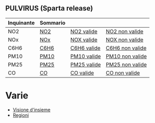 ## PULVIRUS (Sparta release)


|Inquinante | Sommario |   | | 
|:---------------|:------|:-----|:------|
|NO2| [NO2](no2/no2_summary.html) | [NO2 valide](no2/no2_valide_summary.html)  | [NO2 non valide](no2/no2_non_valide_summary.html)  |
|NOx| [NOx](nox/nox_summary.html) | [NOX valide](nox/nox_valide_summary.html) | [NOX non valide](nox/nox_non_valide_summary.html)|
|C6H6| [C6H6](c6h6/c6h6_summary.html)| [C6H6 valide](c6h6/c6h6_valide_summary.html)| [C6H6 non valide](c6h6/c6h6_non_valide_summary.html)|
|PM10 | [PM10](pm10/pm10_summary.html)| [PM10 valide](pm10/pm10_valide_summary.html)| [PM10 non valide](pm10/pm10_non_valide_summary.html)|
|PM25 | [PM25](pm25/pm25_summary.html) | [PM25 valide](pm25/pm25_valide_summary.html)| [PM25 non valide](pm25/pm25_non_valide_summary.html)|
|CO | [CO](co/co_summary.html)| [CO valide](co/co_valide_summary.html)   | [CO non valide](co/co_non_valide_summary.html)| 

# Varie

* [Visione d'insieme](stazioni_pulvirus.html)
* [Regioni](regioni/index.html)
